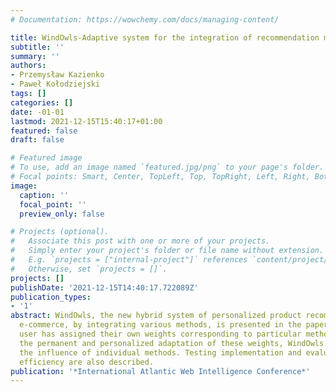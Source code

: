 ```yaml
---
# Documentation: https://wowchemy.com/docs/managing-content/

title: WindOwls-Adaptive system for the integration of recommendation methods in e-commerce
subtitle: ''
summary: ''
authors:
- Przemysław Kazienko
- Paweł Kołodziejski
tags: []
categories: []
date: -01-01
lastmod: 2021-12-15T15:40:17+01:00
featured: false
draft: false

# Featured image
# To use, add an image named `featured.jpg/png` to your page's folder.
# Focal points: Smart, Center, TopLeft, Top, TopRight, Left, Right, BottomLeft, Bottom, BottomRight.
image:
  caption: ''
  focal_point: ''
  preview_only: false

# Projects (optional).
#   Associate this post with one or more of your projects.
#   Simply enter your project's folder or file name without extension.
#   E.g. `projects = ["internal-project"]` references `content/project/deep-learning/index.md`.
#   Otherwise, set `projects = []`.
projects: []
publishDate: '2021-12-15T14:40:17.722089Z'
publication_types:
- '1'
abstract: WindOwls, the new hybrid system of personalized product recommendation in
  e-commerce, by integrating various methods, is presented in the paper. Each e-commerce
  user has assigned their own weights corresponding to particular methods. Due to
  the permanent and personalized adaptation of these weights, WindOwls can adjust
  the influence of individual methods. Testing implementation and evaluation of recommendation
  efficiency are also described.
publication: '*International Atlantic Web Intelligence Conference*'
---
```

